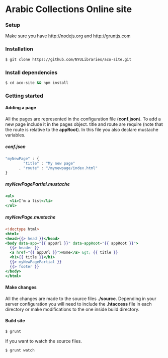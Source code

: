 Arabic Collections Online site
========

### Setup

Make sure you have http://nodejs.org and http://gruntjs.com

### Installation

```bash
$ git clone https://github.com/NYULibraries/aco-site.git
```

### Install dependencies

```bash
$ cd aco-site && npm install
```

### Getting started
  
#### Adding a page
  
All the pages are represented in the configuration file (**conf.json**). To add a new page include it in the pages object. title and route are require (note that the route is relative to the **appRoot**). In this file you also declare mustache variables.

##### conf.json

```javascript
"myNewPage" : {
        "title" : "My new page"
      , "route" : "/mynewpage/index.html"
}
```  

##### myNewPagePartial.mustache

```mustache
<ul>
  <li>I'm a list</li>
</ul>
```  

##### myNewPage.mustache

```mustache
<!doctype html>
<html>
<head>{{> head }}</head>
<body data-app="{{ appUrl }}" data-appRoot="{{ appRoot }}">
  {{> header }}
  <a href="{{ appUrl }}">Home</a> &gt; {{ title }}
  <h1>{{ title }}</h1>
  {{> myNewPagePartial }}
  {{> footer }}
</body>
</html>
```  

#### Make changes

All the changes are made to the source files **./source**. Depending in your server configuration
you will need to include the **.htaccess** file in each directory or make modifications to the one
inside build directory.

#### Build site

```bash
$ grunt
```
  If you want to watch the source files.

```bash
$ grunt watch
```
